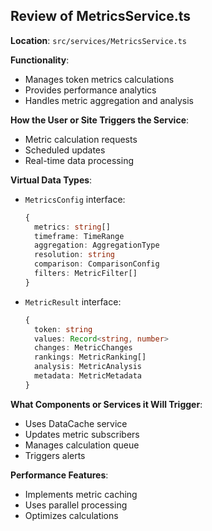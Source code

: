 ## Review of MetricsService.ts

**Location**: `src/services/MetricsService.ts`

**Functionality**:
- Manages token metrics calculations
- Provides performance analytics
- Handles metric aggregation and analysis

**How the User or Site Triggers the Service**:
- Metric calculation requests
- Scheduled updates
- Real-time data processing

**Virtual Data Types**:
- `MetricsConfig` interface:
  ```typescript
  {
    metrics: string[]
    timeframe: TimeRange
    aggregation: AggregationType
    resolution: string
    comparison: ComparisonConfig
    filters: MetricFilter[]
  }
  ```
- `MetricResult` interface:
  ```typescript
  {
    token: string
    values: Record<string, number>
    changes: MetricChanges
    rankings: MetricRanking[]
    analysis: MetricAnalysis
    metadata: MetricMetadata
  }
  ```

**What Components or Services it Will Trigger**:
- Uses DataCache service
- Updates metric subscribers
- Manages calculation queue
- Triggers alerts

**Performance Features**:
- Implements metric caching
- Uses parallel processing
- Optimizes calculations

